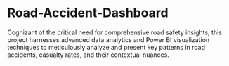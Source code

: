 # Road-Accident-Dashboard
Cognizant of the critical need for comprehensive road safety insights, this project harnesses advanced data analytics and Power BI visualization techniques to meticulously analyze and present key patterns in road accidents, casualty rates, and their contextual nuances.
